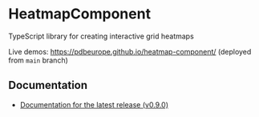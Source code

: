 <!-- README for NPM package -->

# HeatmapComponent

TypeScript library for creating interactive grid heatmaps

Live demos: <https://pdbeurope.github.io/heatmap-component/> (deployed from `main` branch)

## Documentation

-   [Documentation for the latest release (v0.9.0)](https://github.com/PDBeurope/heatmap-component/blob/v0.9.0/docs/README.md)
